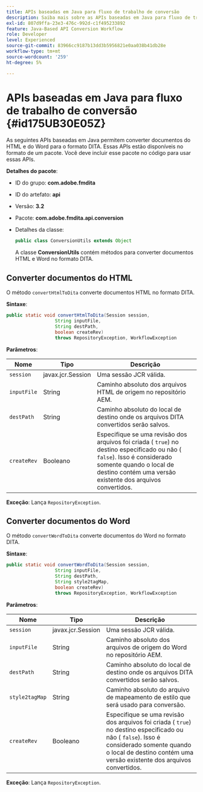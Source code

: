```yaml
---
title: APIs baseadas em Java para fluxo de trabalho de conversão
description: Saiba mais sobre as APIs baseadas em Java para fluxo de trabalho de conversão
exl-id: 807d9ffa-23e3-476c-992d-c1f495233892
feature: Java-Based API Conversion Workflow
role: Developer
level: Experienced
source-git-commit: 83966cc9187b13dd3b5956821e0aa038b41db28e
workflow-type: tm+mt
source-wordcount: '259'
ht-degree: 5%

---
```


# APIs baseadas em Java para fluxo de trabalho de conversão {#id175UB30E05Z}

As seguintes APIs baseadas em Java permitem converter documentos do HTML e do Word para o formato DITA. Essas APIs estão disponíveis no formato de um pacote. Você deve incluir esse pacote no código para usar essas APIs.

**Detalhes do pacote**:

- ID do grupo: **com.adobe.fmdita**

- ID do artefato: **api**

- Versão: **3.2**

- Pacote: **com.adobe.fmdita.api.conversion**

- Detalhes da classe:

  ```JAVA
  public class ConversionUtils extends Object
  ```

  A classe **ConversionUtils** contém métodos para converter documentos HTML e Word no formato DITA.


## Converter documentos do HTML

O método `convertHtmlToDita` converte documentos HTML no formato DITA.

**Sintaxe**:

```JAVA
public static void convertHtmlToDita(Session session, 
                  String inputFile, 
                  String destPath, 
                  boolean createRev) 
                  throws RepositoryException, WorkflowException
```

**Parâmetros**:

| Nome | Tipo | Descrição |
|----|----|-----------|
| `session` | javax.jcr.Session | Uma sessão JCR válida. |
| `inputFile` | String | Caminho absoluto dos arquivos HTML de origem no repositório AEM. |
| `destPath` | String | Caminho absoluto do local de destino onde os arquivos DITA convertidos serão salvos. |
| `createRev` | Booleano | Especifique se uma revisão dos arquivos foi criada \( `true`\) no destino especificado ou não \( `false`\). Isso é considerado somente quando o local de destino contém uma versão existente dos arquivos convertidos. |

**Exceção**:
Lança `RepositoryException`.

## Converter documentos do Word

O método ``convertWordToDita`` converte documentos do Word no formato DITA.

**Sintaxe**:

```JAVA
public static void convertWordToDita(Session session, 
                  String inputFile,
                  String destPath, 
                  String style2tagMap, 
                  boolean createRev) 
                  throws RepositoryException, WorkflowException
```

**Parâmetros**:

| Nome | Tipo | Descrição |
|----|----|-----------|
| `session` | javax.jcr.Session | Uma sessão JCR válida. |
| `inputFile` | String | Caminho absoluto dos arquivos de origem do Word no repositório AEM. |
| `destPath` | String | Caminho absoluto do local de destino onde os arquivos DITA convertidos serão salvos. |
| `style2tagMap` | String | Caminho absoluto do arquivo de mapeamento de estilo que será usado para conversão. |
| `createRev` | Booleano | Especifique se uma revisão dos arquivos foi criada \( `true`\) no destino especificado ou não \( `false`\). Isso é considerado somente quando o local de destino contém uma versão existente dos arquivos convertidos. |

**Exceção**:
Lança `RepositoryException`.

